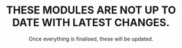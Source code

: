 

<h1 align="center">THESE MODULES ARE NOT UP TO DATE WITH LATEST CHANGES.</h1>
<p align="center">Once everything is finalised, these will be updated.</p>